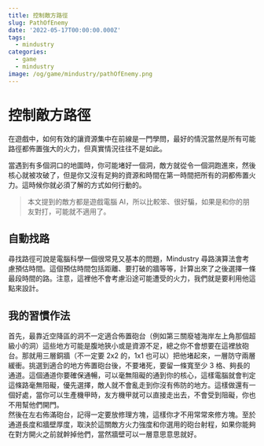 ```yaml
---
title: 控制敵方路徑
slug: PathOfEnemy
date: '2022-05-17T00:00:00.000Z'
tags:
  - mindustry
categories:
  - game
  - mindustry
image: /og/game/mindustry/pathOfEnemy.png
---
```


# 控制敵方路徑

在遊戲中，如何有效的讓資源集中在前線是一門學問，最好的情況當然是所有可能路徑都佈置強大的火力，但真實情況往往不是如此。

當遇到有多個洞口的地圖時，你可能堵好一個洞，敵方就從令一個洞跑進來，然後核心就被攻破了，但是你又沒有足夠的資源和時間在第一時間把所有的洞都佈置火力。這時候你就必須了解的方式如何行動的。

> 本文提到的敵方都是遊戲電腦 AI，所以比較笨、很好騙，如果是和你的朋友對打，可能就不適用了。

## 自動找路

尋找路徑可說是電腦科學一個很常見又基本的問題，Mindustry 尋路演算法會考慮預估時間。這個預估時間包括距離、要打破的牆等等，計算出來了之後選擇一條最段時間的路。注意，這裡他不會考慮沿途可能遭受的火力，我們就是要利用他這點來設計。

## 我的習慣作法

首先，最靠近空降區的洞不一定適合佈置砲台（例如第三關廢墟海岸左上角那個超級小的洞）這些地方可能是腹地狹小或是資源不足，總之你不會想要在這裡放砲台。那就用三層銅牆（不一定要 2x2 的，1x1 也可以）把他堵起來，一層防守兩層緩衝。挑選到適合的地方佈置砲台後，不要堵死，要留一條寬至少 3 格、夠長的通道。這個通道你要確保通暢，可以毫無阻礙的通到你的核心，這樣電腦就會判定這條路毫無阻礙，優先選擇，敵人就不會亂走到你沒有佈防的地方。這樣做還有一個好處，當你可以生產機甲時，友方機甲就可以直接走出去，不會受到阻礙，你也不用幫他們開門。  
然後在左右佈滿砲台，記得一定要放修理方塊，這樣你才不用常常來修方塊。至於通道長度和牆壁厚度，取決於這關敵方火力強度和你選用的砲台射程，如果你能夠在對方開火之前就幹掉他們，當然牆壁可以一層意思意思就好。

